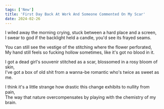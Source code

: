 ```yaml
---
tags: ['New']
title: 'First Day Back At Work And Someone Commented On My Scar'
date: 2024-02-26
---
```


I wiled away the morning crying, stuck between a hard place and a screen,  
I swear to god if the backlight held a candle, you'd see its frayed seams.

You can still see the vestige of the stitching where the flower perforated,  
My hand still feels so fucking hollow sometimes, like it's got no blood in it.

I got a dead girl's souvenir stitched as a scar, blossomed in a rosy bloom of skin,  
I've got a box of old shit from a wanna-be romantic who's twice as sweet as me.

I think it's a little strange how drastic this change exhibits to nullity from pain,  
The way that nature overcompensates by playing with the chemistry of my brain.  
